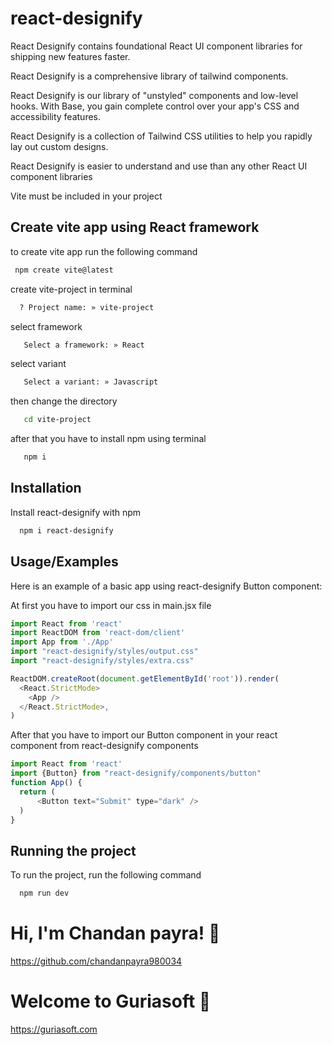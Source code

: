 
# react-designify

React Designify contains foundational React UI component libraries for shipping new features faster.

React Designify is a comprehensive library of tailwind components.

React Designify is our library of "unstyled" components and low-level hooks. With Base, you gain complete control over your app's CSS and accessibility features.

React Designify is a collection of Tailwind CSS utilities to help you rapidly lay out custom designs.

React Designify is easier to understand and use than any other React UI component libraries

Vite must be included in your project


## Create vite app using React framework
to create vite app run the following command

```bash
 npm create vite@latest
```

create vite-project in terminal

```bash
  ? Project name: » vite-project
```

select framework

```bash
   Select a framework: » React
```

select variant

```bash
   Select a variant: » Javascript
```
then change the directory

```bash
   cd vite-project
```
after that you have to install npm using terminal

```bash
   npm i
```


## Installation

Install react-designify with npm

```bash
  npm i react-designify
```
    
## Usage/Examples
Here is an example of a basic app using react-designify Button component:

At first you have to import our css in main.jsx file
```javascript
import React from 'react'
import ReactDOM from 'react-dom/client'
import App from './App'
import "react-designify/styles/output.css"
import "react-designify/styles/extra.css"

ReactDOM.createRoot(document.getElementById('root')).render(
  <React.StrictMode>
    <App />
  </React.StrictMode>,
)
```
After that you have to import our Button component in your react component from react-designify components
```javascript
import React from 'react'
import {Button} from "react-designify/components/button"
function App() {
  return (
      <Button text="Submit" type="dark" />
  )
}
```


## Running the project

To run the project, run the following command

```bash
  npm run dev
```


# Hi, I'm Chandan payra! 👋
https://github.com/chandanpayra980034


# Welcome to Guriasoft 👋
https://guriasoft.com


